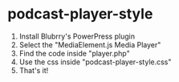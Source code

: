 # podcast-player-style
1) Install Blubrry's PowerPress plugin
2) Select the "MediaElement.js Media Player"
3) Find the code inside "player.php"
4) Use the css inside "podcast-player-style.css"
5) That's it!
